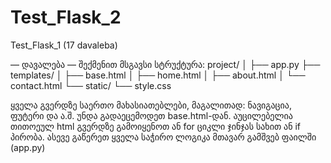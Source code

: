 # Test_Flask_2
Test_Flask_1  (17 davaleba)

— დავალება —
შექმენით მსგავსი სტრუქტურა:
project/
│
├── app.py
├── templates/
│ ├── base.html
│ ├── home.html
│ ├── about.html
│ └── contact.html
└── static/
└── style.css

ყველა გვერდზე საერთო მახასიათებლები, მაგალითად: ნავიგაცია, ფუტერი და ა.შ. უნდა
გადაეცემოდეთ base.html-დან.
აუცილებელია თითოეულ html გვერდზე გამოიყენოთ ან for ციკლი ჯინჯას სახით ან if პირობა.
ასევე გაწერეთ ყველა საჭირო ლოგიკა მთავარ გამშვებ ფაილში (app.py)
